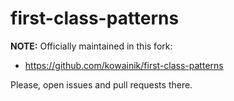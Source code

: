 # first-class-patterns

**NOTE:** Officially maintained in this fork:

* https://github.com/kowainik/first-class-patterns

Please, open issues and pull requests there.
